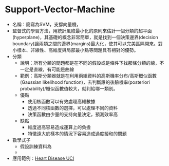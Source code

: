 # Support-Vector-Machine

* 名稱：簡寫為SVM，支撐向量機，
* 監督式的學習方法，用統計風險最小化的原則來估計一個分類的超平面(hyperplane)，其基礎的概念非常簡單，就是找到一個決策邊界(decision boundary)讓兩類之間的邊界(margins)最大化，使其可以完美區隔開來。對小樣本、非線性、高維度與局部最小點等問題具有相對的優勢。
* 分類
  * 說明：所有分類的問題都是在不同的假設或是條件下找那條分類的線，不一定是直線，有可能是曲線
  * 範例：高斯分類器就是在利用兩組資料的高斯機率分布/高斯概似函數(Gaussian likelihood function)，去判斷誰的後驗機率(posteriori probability)/概似函數值較大，就判給哪一類別。
  * 優點
    * 使用核函數可以有效處理高維數據
    * 透過不同核函數的選擇，可以處理不同的資料
    * 決策函數由少量的支持向量決定，預測效率高
  * 缺點
    * 維度過高容易造成運算上的負擔
    * 特徵遠大於樣本的情況下容易造成過度擬和的問題
* 數學式子
  * 假設訓練資料為
  * 
* 應用範例：[Heart Disease UCI](https://www.kaggle.com/ronitf/heart-disease-uci)

